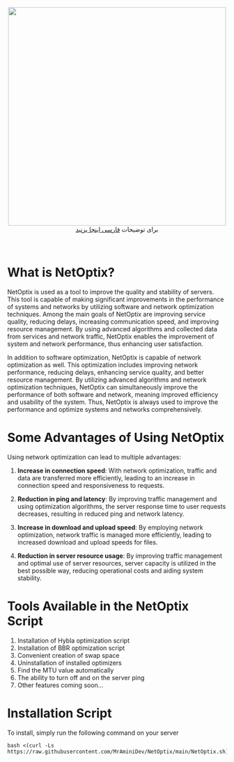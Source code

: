 <div align="center"><img src="https://raw.githubusercontent.com/MrAminiDev/NetOptix/main/demo/NetOptix.JPG" width="500"></div>
<div align="center">
  برای توضیحات <a href="https://github.com/MrAminiDev/NetOptix/blob/main/README-fa.md"> فارسی اینجا بزنید </a>

</div>
<br><br>

# What is NetOptix?
NetOptix is used as a tool to improve the quality and stability of servers. This tool is capable of making significant improvements in the performance of systems and networks by utilizing software and network optimization techniques. Among the main goals of NetOptix are improving service quality, reducing delays, increasing communication speed, and improving resource management. By using advanced algorithms and collected data from services and network traffic, NetOptix enables the improvement of system and network performance, thus enhancing user satisfaction.

In addition to software optimization, NetOptix is capable of network optimization as well. This optimization includes improving network performance, reducing delays, enhancing service quality, and better resource management. By utilizing advanced algorithms and network optimization techniques, NetOptix can simultaneously improve the performance of both software and network, meaning improved efficiency and usability of the system. Thus, NetOptix is always used to improve the performance and optimize systems and networks comprehensively.

# Some Advantages of Using NetOptix
Using network optimization can lead to multiple advantages:

1. **Increase in connection speed**: With network optimization, traffic and data are transferred more efficiently, leading to an increase in connection speed and responsiveness to requests.

2. **Reduction in ping and latency**: By improving traffic management and using optimization algorithms, the server response time to user requests decreases, resulting in reduced ping and network latency.

3. **Increase in download and upload speed**: By employing network optimization, network traffic is managed more efficiently, leading to increased download and upload speeds for files.

4. **Reduction in server resource usage**: By improving traffic management and optimal use of server resources, server capacity is utilized in the best possible way, reducing operational costs and aiding system stability.

# Tools Available in the NetOptix Script
1. Installation of Hybla optimization script
2. Installation of BBR optimization script
3. Convenient creation of swap space
4. Uninstallation of installed optimizers
5. Find the MTU value automatically
6. The ability to turn off and on the server ping
7. Other features coming soon...

# Installation Script
To install, simply run the following command on your server
```
bash <(curl -Ls https://raw.githubusercontent.com/MrAminiDev/NetOptix/main/NetOptix.sh)
```
